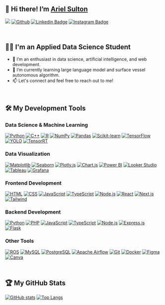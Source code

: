 ## 👋 Hi there! I’m [Ariel Sulton](https://github.com/ArielSulton)

![](https://visitor-badge.laobi.icu/badge?page_id=ArielSulton.ArielSulton)
[![Github](https://img.shields.io/github/followers/ArielSulton?label=Follow&style=social)](https://github.com/ArielSulton)
[![Linkedin Badge](https://img.shields.io/badge/-LinkedIn-blue?style=flat-square&logo=Linkedin&logoColor=white&link=https://www.linkedin.com/in/arielsulton/)](https://www.linkedin.com/in/arielsulton/)
[![Instagram Badge](https://img.shields.io/badge/-Instagram-blue?style=flat-square&logo=instagram&logoColor=white&link=https://www.instagram.com/arielsulton/)](https://www.instagram.com/arielsulton/)

<br />

## 🧑‍💻 I'm an Applied Data Science Student
- 👀 I’m an enthusiast in data science, artificial intelligence, and web development.
- 🌱 I’m currently learning large language model and surface vessel autonomous algorithm.
- 📫 Let's connect and feel free to reach out to me!

<br />

## 🛠️ My Development Tools

### Data Science & Machine Learning
[![Python](https://img.shields.io/badge/-Python-black?style=flat&logo=Python)](https://github.com/ArielSulton?tab=repositories&language=python)
[![C++](https://img.shields.io/badge/-C++-black?style=flat&logo=cplusplus)](https://github.com/ArielSulton?tab=repositories&language=c++)
[![R](https://img.shields.io/badge/-R-black?style=flat&logo=R)](https://github.com/ArielSulton?tab=repositories)
[![NumPy](https://img.shields.io/badge/-NumPy-black?style=flat&logo=numpy)](https://github.com/ArielSulton?tab=repositories)
[![Pandas](https://img.shields.io/badge/-Pandas-black?style=flat&logo=pandas)](https://github.com/ArielSulton?tab=repositories)
[![Scikit-learn](https://img.shields.io/badge/-Scikit--learn-black?style=flat&logo=scikit-learn)](https://github.com/ArielSulton?tab=repositories)
[![TensorFlow](https://img.shields.io/badge/-TensorFlow-black?style=flat&logo=tensorflow)](https://github.com/ArielSulton?tab=repositories)
[![YOLO](https://img.shields.io/badge/-YOLO-black?style=flat&logo=pytorch)](https://github.com/ArielSulton?tab=repositories)
[![TensorRT](https://img.shields.io/badge/-TensorRT-black?style=flat&logo=nvidia)](https://github.com/ArielSulton?tab=repositories)

### Data Visualization
[![Matplotlib](https://img.shields.io/badge/-Matplotlib-black?style=flat&logo=python)](https://github.com/ArielSulton?tab=repositories)
[![Seaborn](https://img.shields.io/badge/-Seaborn-black?style=flat&logo=python)](https://github.com/ArielSulton?tab=repositories)
[![Plotly.js](https://img.shields.io/badge/-Plotly.js-black?style=flat&logo=plotly)](https://github.com/ArielSulton?tab=repositories)
[![Chart.js](https://img.shields.io/badge/-Chart.js-black?style=flat&logo=chart.js)](https://github.com/ArielSulton?tab=repositories)
[![Power BI](https://img.shields.io/badge/-📊%20Power%20BI-black?style=flat)](https://github.com/ArielSulton?tab=repositories)
[![Looker Studio](https://img.shields.io/badge/-Looker%20Studio-black?style=flat&logo=looker)](https://github.com/ArielSulton?tab=repositories)
[![Tableau](https://img.shields.io/badge/-🔆%20Tableau-black?style=flat)](https://github.com/ArielSulton?tab=repositories)
[![Grafana](https://img.shields.io/badge/-Grafana-black?style=flat&logo=grafana)](https://github.com/ArielSulton?tab=repositories)

### Frontend Development
[![HTML](https://img.shields.io/badge/-HTML-black?style=flat&logo=html5&logoColor=%23E34F26)](https://github.com/ArielSulton?tab=repositories&language=html)
[![CSS](https://img.shields.io/badge/-CSS-black?style=flat&logo=css3&logoColor=%231572B6)](https://github.com/ArielSulton?tab=repositories&language=css)
[![JavaScript](https://img.shields.io/badge/-JavaScript-black?style=flat&logo=javascript)](https://github.com/ArielSulton?tab=repositories&language=javascript)
[![TypeScript](https://img.shields.io/badge/-TypeScript-black?style=flat&logo=typescript)](https://github.com/ArielSulton?tab=repositories&language=typescript)
[![Node.js](https://img.shields.io/badge/-Node.js-black?style=flat&logo=Node.js)](https://github.com/ArielSulton?tab=repositories)
[![React](https://img.shields.io/badge/-React-black?style=flat&logo=react)](https://github.com/ArielSulton?tab=repositories)
[![Next.js](https://img.shields.io/badge/-Next.js-black?style=flat&logo=next.js)](https://github.com/ArielSulton?tab=repositories)
[![Tailwind](https://img.shields.io/badge/Tailwind-black.svg?style=flat&logo=tailwind-css&logoColor=2338B2AC)](https://github.com/ArielSulton?tab=repositories)

### Backend Development
[![Python](https://img.shields.io/badge/-Python-black?style=flat&logo=Python)](https://github.com/ArielSulton?tab=repositories&language=python)
[![PHP](https://img.shields.io/badge/-PHP-black?style=flat&logo=PHP)](https://github.com/ArielSulton?tab=repositories&language=php)
[![JavaScript](https://img.shields.io/badge/-JavaScript-black?style=flat&logo=javascript)](https://github.com/ArielSulton?tab=repositories&language=javascript)
[![TypeScript](https://img.shields.io/badge/-TypeScript-black?style=flat&logo=typescript)](https://github.com/ArielSulton?tab=repositories&language=typescript)
[![Node.js](https://img.shields.io/badge/-Node.js-black?style=flat&logo=Node.js)](https://github.com/ArielSulton?tab=repositories)
[![Express.js](https://img.shields.io/badge/-Express.js-black?style=flat&logo=express)](https://github.com/ArielSulton?tab=repositories)
[![Flask](https://img.shields.io/badge/-Flask-black?style=flat&logo=flask)](https://github.com/ArielSulton?tab=repositories)

### Other Tools
[![ROS](https://img.shields.io/badge/-ROS-black?style=flat&logo=ros)](https://github.com/ArielSulton?tab=repositories)
[![MySQL](https://img.shields.io/badge/-MySQL-black?style=flat&logo=mysql)](https://github.com/ArielSulton?tab=repositories)
[![PostgreSQL](https://img.shields.io/badge/-PostgreSQL-black.svg?style=flat&logo=postgresql)](https://github.com/ArielSulton?tab=repositories)
[![Apache Airflow](https://img.shields.io/badge/-Apache%20Airflow-black?style=flat&logo=apache-airflow)](https://github.com/ArielSulton?tab=repositories)
[![Git](https://img.shields.io/badge/-Git-black.svg?style=flat&logo=git)](https://github.com/ArielSulton?tab=repositories)
[![Docker](https://img.shields.io/badge/-Docker-black.svg?style=flat&logo=docker)](https://github.com/ArielSulton?tab=repositories)
[![Figma](https://img.shields.io/badge/Figma-black.svg?style=flat&logo=figma&logoColor=23F24E1E)](https://github.com/ArielSulton?tab=repositories)
[![Canva](https://img.shields.io/badge/Canva-black.svg?style=flat&logo=Canva&logoColor=2300C4CC)](https://github.com/ArielSulton?tab=repositories)

<br />

## 🏆 My GitHub Stats
[![GitHub stats](https://github-readme-stats.vercel.app/api?username=ArielSulton&count_private=true&show_icons=true&include_all_commits=true&show=reviews&theme=aura)](https://github.com/ArielSulton?tab=repositories)
[![Top Langs](https://github-readme-stats.vercel.app/api/top-langs/?username=ArielSulton&theme=aura&layout=compact&langs_count=10&card_width=360)](https://github.com/ArielSulton?tab=repositories)

<!---
ArielSulton/ArielSulton is a ✨ special ✨ repository because its `README.md` (this file) appears on your GitHub profile.
You can click the Preview link to take a look at your changes.
--->
